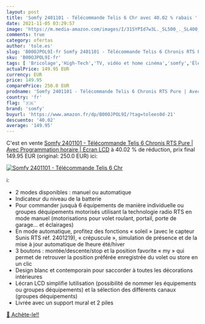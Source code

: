 ```yaml
---
layout: post
title: 'Somfy 2401101 - Télécommande Telis 6 Chr avec 40.02 % rabais '
date: 2021-11-05 03:29:57
image: 'https://m.media-amazon.com/images/I/31SYPId7w3L._SL500_._SL400_.jpg'
comments: true
category: ofertas
author: 'tole.es'
slug: 'B00OJPOL9I-fr Somfy 2401101 - Télécommande Telis 6 Chronis RTS Pure |...'
sku: 'B00OJPOL9I-fr'
tags: [ 'Bricolage','High-Tech','TV, vidéo et home cinéma','somfy','Électricité','Émetteurs radio muraux', ]
actualPrice: 149.95 EUR
currency: EUR
price: 149.95
comparePrice: 250.0 EUR
prodname: 'Somfy 2401101 - Télécommande Telis 6 Chronis RTS Pure | Avec Programmation horaire | Ecran LCD'
country: 'fr'
flag: '🇫🇷'
brand: 'somfy'
buyurl: 'https://www.amazon.fr/dp/B00OJPOL9I/?tag=tolees0d-21'
descuento: '40.02'
average: '149.95'
---
```


C'est en vente [Somfy 2401101 - Télécommande Telis 6 Chronis RTS Pure | Avec Programmation horaire | Ecran LCD](https://www.amazon.fr/dp/B00OJPOL9I/?tag=tolees0d-21)  à  40.02 % de réduction, prix final  149.95 EUR (original: 250.0 EUR) ici:

[![Somfy 2401101 - Télécommande Telis 6 Chr](https://m.media-amazon.com/images/I/31SYPId7w3L._SL500_._SL400_.jpg)](https://www.amazon.fr/dp/B00OJPOL9I/?tag=tolees0d-21)

ℹ️:

- 2 modes disponibles : manuel ou automatique
- Indicateur du niveau de la batterie
- Pour commander jusquà 6 équipements de manière individuelle ou groupes déquipements motorisés utilisant la technologie radio RTS en mode manuel (motorisations pour volet roulant, portail, porte de garage… et éclairages)
- En mode automatique, profitez des fonctions « soleil » (avec le capteur Sunis RTS réf. 2401219), « crépuscule », simulation de présence et de la mise à jour automatique de lheure été/hiver
- 3 boutons : montée/descente/stop et la position favorite « my » qui permet de retrouver la position préférée enregistrée du volet ou store en un clic
- Design blanc et contemporain pour saccorder à toutes les décorations intérieures
- Lécran LCD simplifie lutilisation (possibilité de nommer les équipements ou groupes déquipements) et la sélection des différents canaux (groupes déquipements)
- Livrée avec un support mural et 2 piles

[🛒 Achète-le!!](https://www.amazon.fr/dp/B00OJPOL9I/?tag=tolees0d-21)
